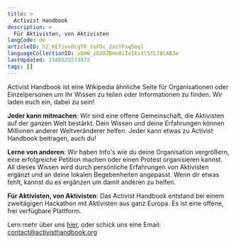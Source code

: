 ```yaml
---
title: >
  Activist Handbook
description: >
  Für Aktivisten, von Aktivisten
langCode: de
articleID: hZ_KEfzuv0cgT6_toFDc_2aiYFxq5mql
languageCollectionID: vbmW_zEU8ZBHe8iIxIEstlSfL78cABJe
lastUpdated: 1586525573973
tags: []
---
```


Activist Handbook ist eine Wikipedia ähnliche Seite für Organisationen oder Einzelpersonen um ihr Wissen zu teilen oder Informationen zu finden. Wir laden euch ein, dabei zu sein!

**Jeder kann mitmachen**: Wir sind eine offene Gemeinschaft, die Aktivisten auf der ganzen Welt bestärkt. Dein Wissen und deine Erfahrungen können Millionen anderer Weltveränderer helfen. Jeder kann etwas zu Activist Handbook beitragen, auch du!

**Lerne von anderen**: Wir haben Info's wie du deine Organisation vergrößern, eine erfolgreiche Petition machen oder einen Protest organisieren kannst. All dieses Wissen wird durch persönliche Erfahrungen von Aktivisten ergänzt und an deine lokalen Begebenheiten angepasst. Wenn dir etwas fehlt, kannst du es ergänzen um damit anderen zu helfen.

**Für Aktivisten, von Aktivisten**: Das Activist Handbook entstand bei einem zweitägigen Hackathon mit Aktivisten aus ganz Europa. Es ist eine offene, frei verfügbare Plattform.

Lern mehr über uns [hier](/about), oder schick uns eine Email:  
[contact@activisthandbook.org](mailto:contact@activisthandbook.org)